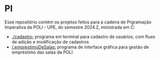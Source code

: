 # PI

Esse repositório contém os projetos feitos para a cadeira de Prgramação Imperativa da POLI - UPE, do semestre 2024.2, ministrada em C:
  - [./cadastro:](./cadastro) programa em terminal para cadastro de usuários, com fluxo de adição e modificação de cadastros
  - [/.emprestimoDeSalas:](./emprestimoDeSalas) programa de interface gráfica para gestão de empréstimo das salas da POLI
